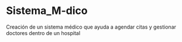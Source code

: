 # Sistema_M-dico
Creación de un sistema médico que ayuda a agendar citas y gestionar doctores dentro de un hospital 
